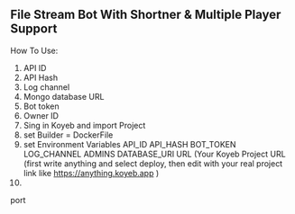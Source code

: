 ## File Stream Bot With Shortner & Multiple Player Support

How To Use:
1. API ID
2. API Hash
3. Log channel
4. Mongo database URL
5. Bot token
6. Owner ID
1. Sing in Koyeb and import Project
2. set Builder = DockerFile
3. set Environment Variables
   API_ID
   API_HASH
   BOT_TOKEN
   LOG_CHANNEL
   ADMINS
   DATABASE_URI
   URL (Your Koyeb Project URL (first write anything and select deploy, then edit with your real project link like https://anything.koyeb.app )
4. 
port
